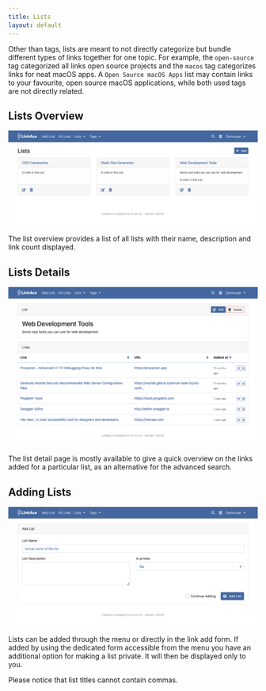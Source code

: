 ```yaml
---
title: Lists
layout: default
---
```


Other than tags, lists are meant to not directly categorize but bundle different types of links together for one topic.
For example, the `open-source` tag categorized all links open source projects and the `macos` tag categorizes 
links for neat macOS apps. A `Open Source macOS Apps` list may contain links to your favourite, open source macOS
applications, while both used tags are not directly related.

## Lists Overview

![Preview of List overview](/images/screens/v1/linkace_lists_index.png)

The list overview provides a list of all lists with their name, description and link count displayed.

## Lists Details

![Preview of List details](/images/screens/v1/linkace_lists_view.png)

The list detail page is mostly available to give a quick overview on the links added for a particular list, 
as an alternative for the advanced search.

## Adding Lists

![Preview of List form](/images/screens/v1/linkace_lists_add.png)

 Lists can be added through the menu or directly in the link add form. If added by using the dedicated form accessible
 from the menu you have an additional option for making a list private. It will then be displayed only to you.
 
 Please notice that list titles cannot contain commas.
